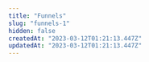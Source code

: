 ```yaml
---
title: "Funnels"
slug: "funnels-1"
hidden: false
createdAt: "2023-03-12T01:21:13.447Z"
updatedAt: "2023-03-12T01:21:13.447Z"
---
```

